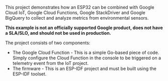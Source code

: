 This project demonstrates how an ESP32 can be combined with Google Cloud IoT, Google Cloud Functions, Google StackDriver and Google BigQuery to collect and analyze metrics from environmental sensors.

**This example is not an officially supported Google product, does not have a SLA/SLO, and should not be used in production.**

The project consists of two components:

- The Google Cloud Function - This is a simple Go-based piece of code. Simply configure the Cloud Function in the console to be triggered on a telemetry event from the IoT project.
- The firmware - This is an ESP-IDF project and must be built using the ESP-IDF toolset.

